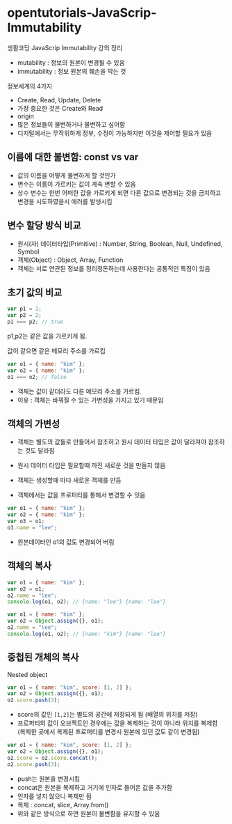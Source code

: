 # opentutorials-JavaScrip-Immutability

생활코딩 JavaScrip Immutability 강의 정리

- mutability : 정보의 원본이 변경될 수 있음
- immutability : 정보 원본의 훼손을 막는 것

정보세계의 4가지

- Create, Read, Update, Delete
- 가장 중요한 것은 Create와 Read
- origin
- 많은 정보들이 불변하거나 불변하고 싶어함
- 디지털에서는 무작위하게 정부, 수정이 가능하지만 이것을 제어할 필요가 있음

## 이름에 대한 불변함: const vs var

- 값의 이름을 어떻게 불변하게 할 것인가
- 변수는 이름이 가르키는 값이 계속 변할 수 있음
- 상수 변수는 한번 어떠한 값을 가르키게 되면 다른 값으로 변경되는 것을 금지하고 변경을 시도하였을시 에러를 발생시킴

## 변수 할당 방식 비교

- 원시(자) 데이터타입(Primitive) : Number, String, Boolean, Null, Undefined, Symbol
- 객체(Object) : Object, Array, Function
- 객체는 서로 연관된 정보를 정리정돈하는데 사용한다는 공통적인 특징이 있음

## 초기 값의 비교

```js
var p1 = 1;
var p2 = 2;
p1 === p2; // true
```

p1,p2는 같은 값을 가르키게 됨.

값이 같으면 같은 메모리 주소를 가르킴

```js
var o1 = { name: "kim" };
var o2 = { name: "kim" };
o1 === o2; // false
```

- 객체는 값이 같더라도 다른 메모리 주소를 가르킴.
- 이유 : 객체는 바꿔질 수 있는 가변성을 가지고 있기 때문임

## 객체의 가변성

- 객체는 별도의 값들로 만들어서 참조하고 원시 데이터 타입은 값이 달라져야 참조하는 것도 달라짐
- 원시 데이터 타입은 필요할때 까진 새로운 것을 만들지 않음
- 객체는 생성할때 마다 새로운 객체를 만듬

- 객체에서는 값을 프로퍼티를 통해서 변경할 수 잇음

```js
var o1 = { name: "kim" };
var o2 = { name: "kim" };
var o3 = o1;
o3.name = "lee";
```

- 원본데이터인 o1의 값도 변경되어 버림

## 객체의 복사

```js
var o1 = { name: "kim" };
var o2 = o1;
o2.name = "lee";
console.log(o1, o2); // {name: "lee"} {name: "lee"}
```

```js
var o1 = { name: "kim" };
var o2 = Object.assign({}, o1);
o2.name = "lee";
console.log(o1, o2); // {name: "kim"} {name: "lee"}
```

## 중첩된 개체의 복사

Nested object

```js
var o1 = { name: "kim", score: [1, 2] };
var o2 = Object.assign({}, o1);
o2.score.push(3);
```

- score의 값인 `[1,2]`는 별도의 공간에 저장되게 됨 (배열의 위치를 저장)
- 프로퍼티의 값이 오브젝트인 경우에는 값을 복제하는 것이 아니라 위치를 복제함 (복제한 곳에서 복제된 프로퍼티를 변경시 원본에 있던 값도 같이 변경됨)

```js
var o1 = { name: "kim", score: [1, 2] };
var o2 = Object.assign({}, o1);
o2.score = o2.score.concat();
o2.score.push(3);
```

- push는 원본을 변경시킴
- concat은 원본을 복제하고 거기에 인자로 들어온 값을 추가함
- 인자를 넣지 않으니 복제만 됨
- 복제 : concat, slice, Array.from()
- 위와 같은 방식으로 하면 원본이 불변함을 유지할 수 있음
